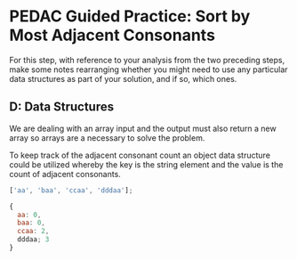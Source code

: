 # PEDAC Guided Practice: Sort by Most Adjacent Consonants

For this step, with reference to your analysis from the two preceding steps, make some notes rearranging whether you might need to use any particular data structures as part of your solution, and if so, which ones.

## D: Data Structures

We are dealing with an array input and the output must also return a new array so arrays are a necessary to solve the problem. 

To keep track of the adjacent consonant count an object data structure could be utilized whereby the key is the string element and the value is the count of adjacent consonants.

``` JavaScript
['aa', 'baa', 'ccaa', 'dddaa'];

{
  aa: 0,
  baa: 0,
  ccaa: 2,
  dddaa; 3
}
```